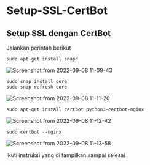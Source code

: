 # Setup-SSL-CertBot

## Setup SSL dengan CertBot

Jalankan perintah berikut

    sudo apt-get install snapd
    
![Screenshot from 2022-09-08 11-09-43](https://user-images.githubusercontent.com/40049149/189168233-95c77b97-b610-4abd-aa00-b528ab1d6827.png)
    
    sudo snap install core
    sudo snap refresh core
    
![Screenshot from 2022-09-08 11-11-20](https://user-images.githubusercontent.com/40049149/189168421-e31c5a96-61c0-4944-b0b5-69ae66124fbd.png)

    sudo apt-get install certbot python3-certbot-nginx

![Screenshot from 2022-09-08 11-12-42](https://user-images.githubusercontent.com/40049149/189168460-2badc6a2-cc5e-4e25-95fd-85fcfd56a7a7.png)

    sudo certbot --nginx
    
![Screenshot from 2022-09-08 11-13-58](https://user-images.githubusercontent.com/40049149/189168487-41fa0379-754a-40ed-a723-6abd42b5ae65.png)

Ikuti instruksi yang di tampilkan sampai selesai

